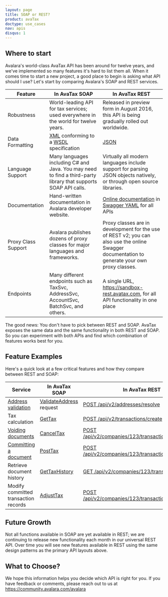 ```yaml
---
layout: page
title: SOAP or REST?
product: avaTax
doctype: use_cases
nav: apis
disqus: 1
---
```

<h2>Where to start</h2>

Avalara's world-class AvaTax API has been around for twelve years, and we've implemented so many features it's hard to list them all.  When it comes time to start a new project, a good place to begin is asking what API should I use?  Let's start by comparing Avalara's SOAP and REST services.
<div class="mobile-table">
	<table class="styled-table">
		<thead>
			<tr>
				<th>Feature</th>
				<th>In AvaTax SOAP</th>
				<th>In AvaTax REST</th>
			</tr>
		</thead>
		<tbody>
			<tr>
				<td>Robustness</td>
				<td>World-leading API for tax services; used everywhere in the world for twelve years.</td>
				<td>Released in preview form in August 2016, this API is being gradually rolled out worldwide.</td>
			</tr>
			<tr>
				<td>Data Formatting</td>
				<td><a href="https://en.wikipedia.org/wiki/XML">XML</a> conforming to a <a href="https://en.wikipedia.org/wiki/Web_Services_Description_Language">WSDL</a> specification</td>
				<td><a href="https://en.wikipedia.org/wiki/JSON">JSON</a></td>
			</tr>
			<tr>
				<td>Language Support</td>
				<td>Many languages including C# and Java.  You may need to find a third-party library that supports SOAP API calls.</td>
				<td>Virtually all modern languages include support for parsing JSON objects natively, or through open source libraries.</td>
			</tr>
			<tr>
				<td>Documentation</td>
				<td>Hand-written documentation in Avalara developer website.</td>
				<td><a href="https://sandbox-rest.avatax.com/swagger/ui/index.html">Online documentation</a> in <a href="http://editor.swagger.io/#/">Swagger YAML</a> for all APIs </td>
			</tr>
			<tr>
				<td>Proxy Class Support</td>
				<td>Avalara publishes dozens of proxy classes for major languages and frameworks.</td>
				<td>Proxy classes are in development for the use of REST v2; you can also use the online Swagger documentation to generate your own proxy classes.</td>
			</tr>
			<tr>
				<td>Endpoints</td>
				<td>Many different endpoints such as TaxSvc, AddressSvc, AccountSvc, BatchSvc, and others.</td>
				<td>A single URL, <a href="https://sandbox-rest.avatax.com">https://sandbox-rest.avatax.com</a>, for all API functionality in one place</td>
			</tr>
		</tbody>
	</table>
</div>

The good news: You don't have to pick between REST and SOAP.  AvaTax exposes the same data and the same functionality in both REST and SOAP.  So you can experiment with both APIs and find which combination of features works best for you.

<h2>Feature Examples</h2>

Here's a quick look at a few critical features and how they compare between REST and SOAP:

<div class="mobile-table">
	<table class="styled-table">
		<thead>
			<tr>
				<th>Service</th>			
				<th>In AvaTax SOAP</th>
				<th>In AvaTax REST</th>
			</tr>
		</thead>
		<tbody>
			<tr>
				<td><a href="/avatax/address-validation">Address validation</a></td>
				<td><a href="/avatax/api-reference/tax/soap/#validateAddress">ValidateAddress</a> request</td>
				<td><a href="https://sandbox-rest.avatax.com/swagger/ui/index.html#!/Addresses/ApiV2AddressesResolvePost">POST /api/v2/addresses/resolve</a></td>
			</tr>
			<tr>
				<td>Tax calculation</td>
				<td><a href="/avatax/api-reference/tax/soap/#getTax">GetTax</a></td>
				<td><a href="https://sandbox-rest.avatax.com/swagger/ui/index.html#!/Transactions/ApiV2TransactionsCreatePost">POST /api/v2/transactions/create</a></td>
			</tr>
			<tr>
				<td><a href="/avatax/voiding-documents">Voiding documents</a></td>
				<td><a href="/avatax/api-reference/tax/soap/#cancelTax">CancelTax</a></td>
				<td><a href="https://sandbox-rest.avatax.com/swagger/ui/index.html#!/Transactions/ApiV2CompaniesByCompanyCodeTransactionsByTransactionCodeVoidPost">POST /api/v2/companies/123/transactions/456/void</a></td>
			</tr>
			<tr>
				<td><a href="/avatax/reportable-transactions">Committing a document</a></td>
				<td><a href="/avatax/api-reference/tax/soap/#postTax">PostTax</a></td>
				<td><a href="https://sandbox-rest.avatax.com/swagger/ui/index.html#!/Transactions/ApiV2CompaniesByCompanyCodeTransactionsByTransactionCodeCommitPost">POST /api/v2/companies/123/transactions/456/commit</a></td>
			</tr>
			<tr>
				<td>Retrieve document history</td>
				<td><a href="/avatax/api-reference/tax/soap/#getTaxHistory">GetTaxHistory</a></td>
				<td><a href="https://sandbox-rest.avatax.com/swagger/ui/index.html#!/Transactions/ApiV2CompaniesByCompanyCodeTransactionsByTransactionCodeGet">GET /api/v2/companies/123/transactions/456</a></td>
			</tr>
			<tr>
				<td>Modify committed transaction records</td>
				<td><a href="/avatax/api-reference/tax/soap/#adjustTax">AdjustTax</a></td>
				<td><a href="https://sandbox-rest.avatax.com/swagger/ui/index.html#!/Transactions/ApiV2CompaniesByCompanyCodeTransactionsByTransactionCodeAdjustPost">POST /api/v2/companies/123/transactions/456/adjust</a></td>
			</tr>
		</tbody>
	</table>
</div>

<h2>Future Growth</h2>

Not all functions available in SOAP are yet available in REST; we are continuing to release new functionality each month in our universal REST API.  Over time you will see new features available in REST using the same design patterns as the primary API layouts above.

<h2>What to Choose?</h2>

We hope this information helps you decide which API is right for you.  If you have feedback or comments, please reach out to us at <a href="https://community.avalara.com/avalara">https://community.avalara.com/avalara</a>

